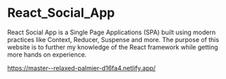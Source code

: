 # React_Social_App

React Social App is a Single Page Applications (SPA) built using modern practices like Context, Reducer, Suspense and more. The purpose of this website is to further my knowledge of the React framework while getting more hands on experience.

https://master--relaxed-palmier-d16fa4.netlify.app/
